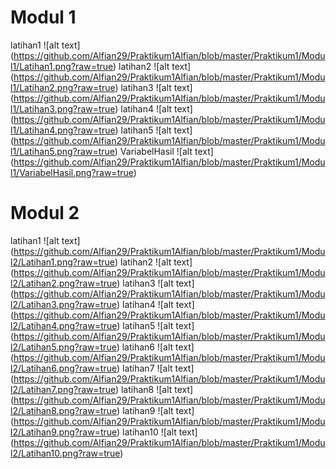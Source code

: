# Modul 1
latihan1
![alt text] (https://github.com/Alfian29/Praktikum1Alfian/blob/master/Praktikum1/Modul1/Latihan1.png?raw=true)
latihan2
![alt text] (https://github.com/Alfian29/Praktikum1Alfian/blob/master/Praktikum1/Modul1/Latihan2.png?raw=true)
latihan3
![alt text] (https://github.com/Alfian29/Praktikum1Alfian/blob/master/Praktikum1/Modul1/Latihan3.png?raw=true)
latihan4
![alt text] (https://github.com/Alfian29/Praktikum1Alfian/blob/master/Praktikum1/Modul1/Latihan4.png?raw=true)
latihan5
![alt text] (https://github.com/Alfian29/Praktikum1Alfian/blob/master/Praktikum1/Modul1/Latihan5.png?raw=true)
VariabelHasil
![alt text] (https://github.com/Alfian29/Praktikum1Alfian/blob/master/Praktikum1/Modul1/VariabelHasil.png?raw=true)

# Modul 2
latihan1
![alt text] (https://github.com/Alfian29/Praktikum1Alfian/blob/master/Praktikum1/Modul2/Latihan1.png?raw=true)
latihan2
![alt text] (https://github.com/Alfian29/Praktikum1Alfian/blob/master/Praktikum1/Modul2/Latihan2.png?raw=true)
latihan3
![alt text] (https://github.com/Alfian29/Praktikum1Alfian/blob/master/Praktikum1/Modul2/Latihan3.png?raw=true)
latihan4
![alt text] (https://github.com/Alfian29/Praktikum1Alfian/blob/master/Praktikum1/Modul2/Latihan4.png?raw=true)
latihan5
![alt text] (https://github.com/Alfian29/Praktikum1Alfian/blob/master/Praktikum1/Modul2/Latihan5.png?raw=true)
latihan6
![alt text] (https://github.com/Alfian29/Praktikum1Alfian/blob/master/Praktikum1/Modul2/Latihan6.png?raw=true)
latihan7
![alt text] (https://github.com/Alfian29/Praktikum1Alfian/blob/master/Praktikum1/Modul2/Latihan7.png?raw=true)
latihan8
![alt text] (https://github.com/Alfian29/Praktikum1Alfian/blob/master/Praktikum1/Modul2/Latihan8.png?raw=true)
latihan9
![alt text] (https://github.com/Alfian29/Praktikum1Alfian/blob/master/Praktikum1/Modul2/Latihan9.png?raw=true)
latihan10
![alt text] (https://github.com/Alfian29/Praktikum1Alfian/blob/master/Praktikum1/Modul2/Latihan10.png?raw=true)
